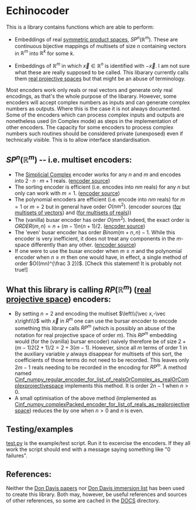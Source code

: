 # Echinocoder

This is a library contains functions which are able to perform:

  * Embeddings of real [symmetric product spaces](https://en.wikipedia.org/wiki/Symmetric_product_(topology)), $SP^n(\mathbb R^m)$.  These are continuous bijective mappings of multisets of size $n$ containing vectors in $\mathbb{R}^m$ into $\mathbb R^k$ for some $k$.

  * Embeddings of $\mathbb R^m$ in which $\vec x\in\mathbb R^n$ is identified with $-\vec x$.  I am not sure what these are really supposed to be called. This libarary currently calls them [real projective spaces](https://en.wikipedia.org/wiki/Real_projective_space) but that might be an abuse of terminology.

Most encoders work only reals or real vectors and generate only real encodings, as that's the whole purpose of the libarary. However, some encoders will accept complex numbers as inputs and can generate complex numbers as outputs.  Where this is the case it is not always documented. Some of the encoders which can process complex inputs and outputs are nonetheless used (in Complex mode) as steps in the implementation of other encoders.  The capacity for some encoders to process complex numbers such routines should be considered private (unexposed) even if technically visible. This is to allow interface standardisation.

## $SP^n(\mathbb R^m)$ -- i.e. multiset encoders:

* The [Simplicial Complex](https://en.wikipedia.org/wiki/Simplicial_complex) encoder works for any $n$ and $m$ and encodes into $2\cdot n\cdot m+1$ reals. ([encoder source](C0_numpy_simplicialComplex_encoder_for_array_of_reals_as_multiset.py))
* The sorting encoder is efficient (i.e. encodes into $nm$ reals) for any $n$ but only can work with $m=1$. ([encoder source](C0_sorting_encoder_for_list_of_reals_as_multiset.py))
* The polynomial encoders are efficient (i.e. encode into $nm$ reals) for $m=1$ or $m=2$ but in general have order $O(n m^2)$. (encoder sources ([for multisets of vectors](Cinf_numpy_polynomial_encoder_for_array_of_reals_as_multiset.py)) and ([for multisets of reals](Cinf_numpy_polynomial_encoder_for_list_of_reals_as_multiset.py)))
* The (vanilla) busar encoder has order $O(m n^2)$.  Indeed, the exact order is  $ORDER(m,n) = n + (m-1) n (n+1)/2$. ([encoder source](Cinf_sympy_bursar_encoder_for_array_of_reals_as_multiset.py))
* The 'even' busar encoder has order $Binom(m+n,n)-1$. While this encoder is very inefficient, it does not treat any components in the $m$-space differently than any other.  ([encoder source](Cinf_sympy_bursar_encoder_for_array_of_reals_as_multiset.py))
* If one were to use the busar encoder when $m\ge n$ and the polynomial encoder when $n\ge m$ then one would have, in effect, a single method of order $O((mn)^{\frac 3 2})$. [Check this statement! It is probably not true!]

## What this library is calling $RP(\mathbb R^m)$ ([real projective space](https://en.wikipedia.org/wiki/Real_projective_space)) encoders:

* By setting $n=2$ and encoding the multiset $\left\\{\vec x,-\vec x\right\\}$ with $\vec x$ in $R^m$ one can use the bursar encoder to encode something this library calls $RP^m$ (which is possibly an abuse of the notation for real projective space of order $m$).  This $RP^m$ embedding would (for the (vanilla) bursar encoder) naively therefore be of size $2+(m-1)2(2+1)/2 = 2+3(m-1)$.  However, since all $m$ terms of order 1 in the auxiliary variable $y$ always disappear for multisets of this sort, the coefficients of those terms do not need to be recorded. This leaves only $2m-1$ reals needing to be recorded in the encoding for $RP^m$.  A method named [Cinf_numpy_regular_encoder_for_list_of_realsOrComplex_as_realOrComplexprojectivespace](Cinf_numpy_regular_encoder_for_list_of_realsOrComplex_as_realOrComplexprojectivespace.py) implements this method. It is order $2n-1$ when $n>0$.
* A small optimisation of the above method (implemented as [Cinf_numpy_complexPacked_encoder_for_list_of_reals_as_realprojectivespace](Cinf_numpy_complexPacked_encoder_for_list_of_reals_as_realprojectivespace.py))  reduces the by one when $n>0$ and $n$ is even.


## Testing/examples

[test.py](test.py) is the example/test script. Run it to excercise the encoders. If they all work the script should end with a message saying something like "0 failures".

## References:

Neither the [Don Davis papers](https://www.lehigh.edu/~dmd1/toppapers.html) nor [Don Davis immersion list](https://www.lehigh.edu/~dmd1/imms.html) has been used to create this library. Both may, however, be useful references and sources of other references, so some are cached in the [DOCS](DOCS) directory.
